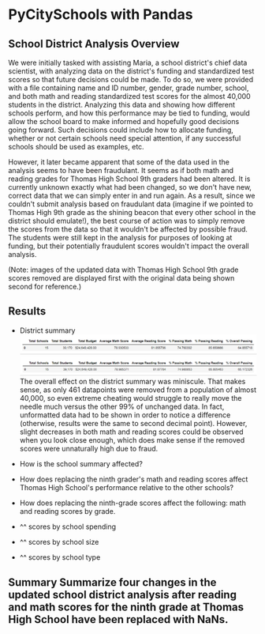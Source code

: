 # PyCitySchools with Pandas

## School District Analysis Overview

We were initially tasked with assisting Maria, a school district's chief data scientist, with analyzing data on the district's funding and standardized test scores so that future decisions could be made.  To do so, we were provided with a file containing name and ID number, gender, grade number, school, and both math and reading standardized test scores for the almost 40,000 students in the district.  Analyzing this data and showing how different schools perform, and how this performance may be tied to funding, would allow the school board to make informed and hopefully good decisions going forward.  Such decisions could include how to allocate funding, whether or not certain schools need special attention, if any successful schools should be used as examples, etc.

However, it later became apparent that some of the data used in the analysis seems to have been fraudulant.  It seems as if both math and reading grades for Thomas High School 9th graders had been altered.  It is currently unknown exactly what had been changed, so we don't have new, correct data that we can simply enter in and run again.  As a result, since we couldn't submit analysis based on fraudulant data (imagine if we pointed to Thomas High 9th grade as the shining beacon that every other school in the district should emulate!), the best course of action was to simply remove the scores from the data so that it wouldn't be affected by possible fraud.  The students were still kept in the analysis for purposes of looking at funding, but their potentially fraudulent scores wouldn't impact the overall analysis.

(Note: images of the updated data with Thomas High School 9th grade scores removed are displayed first with the original data being shown second for reference.)

## Results

* District summary
![District Summary New](https://github.com/Jeffstr00/School_District_Analysis/blob/main/Resources/schools_211.png)
![District Summary Old](https://github.com/Jeffstr00/School_District_Analysis/blob/main/Resources/schools_212.png)
The overall effect on the district summary was miniscule.  That makes sense, as only 461 datapoints were removed from a population of almost 40,000, so even extreme cheating would struggle to really move the needle much versus the other 99% of unchanged data.  In fact, unformatted data had to be shown in order to notice a difference (otherwise, results were the same to second decimal point).  However, slight decreases in both math and reading scores could be observed when you look close enough, which does make sense if the removed scores were unnaturally high due to fraud.

* How is the school summary affected?

* How does replacing the ninth grader's math and reading scores affect Thomas High School's performance relative to the other schools?

* How does replacing the ninth-grade scores affect the following: math and reading scores by grade.

* ^^ scores by school spending

* ^^ scores by school size

* ^^ scores by school type

## Summary Summarize four changes in the updated school district analysis after reading and math scores for the ninth grade at Thomas High School have been replaced with NaNs.
